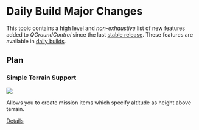 # Daily Build Major Changes

This topic contains a high level and *non-exhaustive* list of new features added to *QGroundControl* since the last [stable release](../releases/release_notes.md). These features are available in [daily builds](../releases/daily_builds.md).

## Plan

### Simple Terrain Support

![](../../assets/Plan/SimpleMissionItemTerrain.jpg)

Allows you to create mission items which specify altitude as height above terrain.

[Details](https://github.com/mavlink/qgroundcontrol/pull/6225)